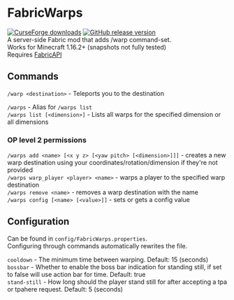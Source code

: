 # FabricWarps
[![CurseForge downloads](http://cf.way2muchnoise.eu/short_433362.svg)](https://www.curseforge.com/minecraft/mc-mods/fabricwarps)
[![GitHub release version](https://img.shields.io/github/v/release/CodedSakura/FabricWarps)](https://github.com/CodedSakura/FabricWarps)  
A server-side Fabric mod that adds /warp command-set.  
Works for Minecraft 1.16.2+ (snapshots not fully tested)  
Requires [FabricAPI](https://www.curseforge.com/minecraft/mc-mods/fabric-api)  

## Commands
`/warp <destination>` - Teleports you to the destination

`/warps` - Alias for `/warps list`  
`/warps list [<dimension>]` - Lists all warps for the specified dimension or all dimensions

### OP level 2 permissions
`/warps add <name> [<x y z> [<yaw pitch> [<dimension>]]]` - creates a new warp destination
using your coordinates/rotation/dimension if they're not provided  
`/warps warp_player <player> <name>` - warps a player to the specified warp destination  
`/warps remove <name>` - removes a warp destination with the name  
`/warps config [<name> [<value>]]` - sets or gets a config value  

## Configuration

Can be found in `config/FabricWarps.properties`.  
Configuring through commands automatically rewrites the file.

`cooldown` - The minimum time between warping. Default: 15 (seconds)  
`bossbar` - Whether to enable the boss bar indication for standing still, if set to false will use action bar for time. Default: true  
`stand-still` - How long should the player stand still for after accepting a tpa or tpahere request. Default: 5 (seconds)  
